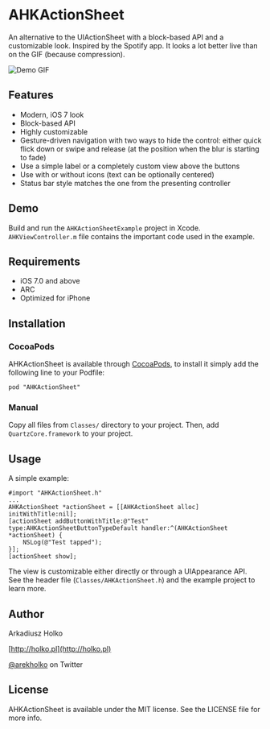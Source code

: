 # AHKActionSheet

An alternative to the UIActionSheet with a block-based API and a customizable look. Inspired by the Spotify app. It looks a lot better live than on the GIF (because compression).

![Demo GIF](https://raw.githubusercontent.com/fastred/AHKActionSheet/master/example.gif)

## Features

 * Modern, iOS 7 look
 * Block-based API
 * Highly customizable
 * Gesture-driven navigation with two ways to hide the control: either quick flick down or swipe and release (at the position when the blur is starting to fade)
 * Use a simple label or a completely custom view above the buttons
 * Use with or without icons (text can be optionally centered)
 * Status bar style matches the one from the presenting controller

## Demo

Build and run the `AHKActionSheetExample` project in Xcode. `AHKViewController.m` file contains the important code used in the example.

## Requirements

 * iOS 7.0 and above
 * ARC
 * Optimized for iPhone

## Installation
### CocoaPods

AHKActionSheet is available through [CocoaPods](http://cocoapods.org), to install
it simply add the following line to your Podfile:

    pod "AHKActionSheet"
### Manual
Copy all files from `Classes/` directory to your project. Then, add `QuartzCore.framework` to your project.

## Usage
A simple example:

```obj-c
#import "AHKActionSheet.h"
...
AHKActionSheet *actionSheet = [[AHKActionSheet alloc] initWithTitle:nil];
[actionSheet addButtonWithTitle:@"Test" type:AHKActionSheetButtonTypeDefault handler:^(AHKActionSheet *actionSheet) {
    NSLog(@"Test tapped");
}];
[actionSheet show];
```

The view is customizable either directly or through a UIAppearance API. See the header file (`Classes/AHKActionSheet.h`) and the example project to learn more.

## Author

Arkadiusz Holko

[http://holko.pl](http://holko.pl)

[@arekholko](https://twitter.com/arekholko) on Twitter

## License

AHKActionSheet is available under the MIT license. See the LICENSE file for more info.

